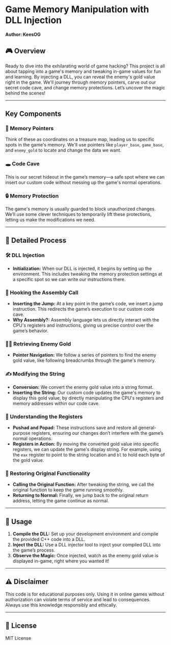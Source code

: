# Game Memory Manipulation with DLL Injection

**Author: KeesOG**

## 🎮 Overview
Ready to dive into the exhilarating world of game hacking? This project is all about tapping into a game's memory and tweaking in-game values for fun and learning. By injecting a DLL, you can reveal the enemy's gold value right in the game. We'll journey through memory pointers, carve out our secret code cave, and change memory protections. Let’s uncover the magic behind the scenes!

---

## Key Components

### 🔑 Memory Pointers
Think of these as coordinates on a treasure map, leading us to specific spots in the game's memory. We'll use pointers like `player_base`, `game_base`, and `enemy_gold` to locate and change the data we want.

### 🕳 Code Cave
This is our secret hideout in the game’s memory—a safe spot where we can insert our custom code without messing up the game's normal operations.

### 🔒 Memory Protection
The game's memory is usually guarded to block unauthorized changes. We’ll use some clever techniques to temporarily lift these protections, letting us make the modifications we need.

---

## 📜 Detailed Process

### 🛠 DLL Injection

- **Initialization:** When our DLL is injected, it begins by setting up the environment. This includes tweaking the memory protection settings at a specific spot so we can write our instructions there.

### 🔌 Hooking the Assembly Call

- **Inserting the Jump:** At a key point in the game’s code, we insert a jump instruction. This redirects the game’s execution to our custom code cave.
- **Why Assembly?:** Assembly language lets us directly interact with the CPU's registers and instructions, giving us precise control over the game’s behavior.

### 🏴‍☠️ Retrieving Enemy Gold

- **Pointer Navigation:** We follow a series of pointers to find the enemy gold value, like following breadcrumbs through the game's memory.

### ✍️ Modifying the String

- **Conversion:** We convert the enemy gold value into a string format.
- **Inserting the String:** Our custom code updates the game's memory to display this gold value, by directly manipulating the CPU's registers and memory addresses within our code cave.

### 🧩 Understanding the Registers

- **Pushad and Popad:** These instructions save and restore all general-purpose registers, ensuring our changes don’t interfere with the game’s normal operations.
- **Registers in Action:** By moving the converted gold value into specific registers, we can update the game's display string. For example, using the `eax` register to point to the string location and `bl` to hold each byte of the gold value.

### 🔄 Restoring Original Functionality

- **Calling the Original Function:** After tweaking the string, we call the original function to keep the game running smoothly.
- **Returning to Normal:** Finally, we jump back to the original return address, letting the game continue as normal.

---

## 🚀 Usage

1. **Compile the DLL:** Set up your development environment and compile the provided C++ code into a DLL.
2. **Inject the DLL:** Use a DLL injector tool to inject your compiled DLL into the game’s process.
3. **Observe the Magic:** Once injected, watch as the enemy gold value is displayed in-game, right where you wanted it!

---

## ⚠️ Disclaimer
This code is for educational purposes only. Using it in online games without authorization can violate terms of service and lead to consequences. Always use this knowledge responsibly and ethically.

---

## 📄 License
MIT License
